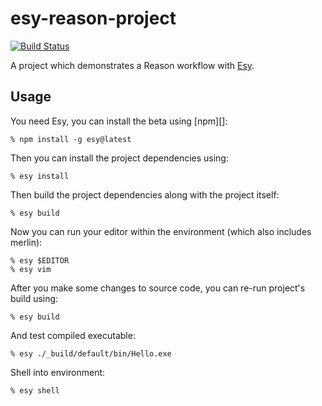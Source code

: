 # esy-reason-project

[![Build Status](https://travis-ci.org/esy-ocaml/esy-reason-project.svg?branch=master)](https://travis-ci.org/esy-ocaml/esy-reason-project)

A project which demonstrates a Reason workflow with [Esy][].

[Esy]: https://github.com/esy-ocaml/esy


## Usage

You need Esy, you can install the beta using [npm][]:

    % npm install -g esy@latest

Then you can install the project dependencies using:

    % esy install

Then build the project dependencies along with the project itself:

    % esy build

Now you can run your editor within the environment (which also includes merlin):

    % esy $EDITOR
    % esy vim

After you make some changes to source code, you can re-run project's build
using:

    % esy build

And test compiled executable:

    % esy ./_build/default/bin/Hello.exe

Shell into environment:

    % esy shell
